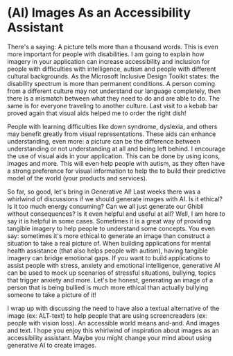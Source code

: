 # (AI) Images As an Accessibility Assistant

There's a saying: A picture tells more than a thousand words. This is even more important for people with disabilities. I am going to explain how imagery in your application can increase accessibility and inclusion for people with difficulties with intelligence, autism and people with different cultural backgrounds. As the Microsoft Inclusive Design Toolkit states: the disability spectrum is more than permanent conditions. A person coming from a different culture may not understand our language completely, then there is a mismatch between what they need to do and are able to do. The same is for everyone traveling to another culture. Last visit to a kebab bar proved again that visual aids helped me to order the right dish!

People with learning difficulties like down syndrome, dyslexia, and others may benefit greatly from visual representations. These aids can enhance understanding, even more: a picture can be the difference between understanding or not understanding at all and being left behind. I encourage the use of visual aids in your application. This can be done by using icons, images and more. This will even help people with autism, as they often have a strong preference for visual information to help the to build their predictive model of the world (your products and services).

So far, so good, let's bring in Generative AI! Last weeks there was a whirlwind of discussions if we should generate images with AI. Is it ethical? Is it too much energy consuming? Can we all just generate our Ghibli without consequences? Is it even helpful and useful at all? Well, I am here to say it is helpful in some cases. Sometimes it is a great way of providing tangible imagery to help people to understand some concepts. You even say: sometimes it's more ethical to generate an image than construct a situation to take a real picture of. When building applications for mental health assistance (that also helps people with autism), having tangible imagery can bridge emotional gaps. If you want to build applications to assist people with stress, anxiety and emotional intelligence, generative AI can be used to mock up scenarios of stressful situations, bullying, topics that trigger anxiety and more. Let's be honest, generating an image of a person that is being bullied is much more ethical than actually bullying someone to take a picture of it!

I wrap up with discussing the need to have also a textual alternative of the image (ex: ALT-text) to help people that are using screencreaders (ex: people with vision loss). An accessible world means and-and. And images and text. I hope you enjoy this whirlwind of inspiration about images as an accessibility assistant. Maybe you might change your mind about using generative AI to create images.







